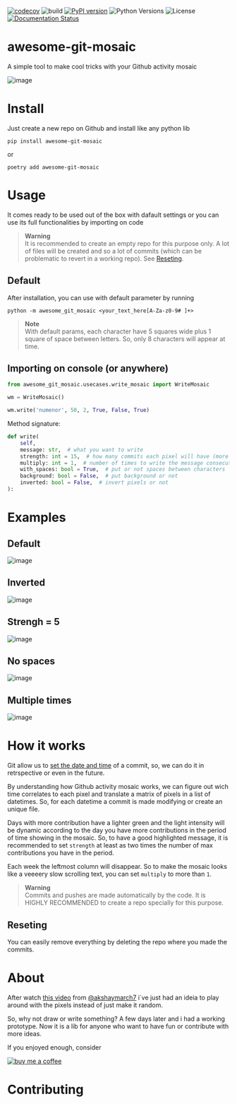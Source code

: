 [![codecov](https://codecov.io/gh/justgigio/awesome-git-mosaic/graph/badge.svg?token=0ON0YL8EAH)](https://codecov.io/gh/justgigio/awesome-git-mosaic)
![build](https://github.com/justgigio/awesome-git-mosaic/actions/workflows/build.yml/badge.svg)
[![PyPI version](https://badge.fury.io/py/awesome-git-mosaic.svg)](https://badge.fury.io/py/awesome-git-mosaic)
![Python Versions](https://img.shields.io/badge/python-3.10%20%7C%203.11%20%7C%203.12-blue)
![License](https://img.shields.io/pypi/l/awesome-git-mosaic)
[![Documentation Status](https://readthedocs.org/projects/awesome-git-mosaic/badge/?version=latest)](https://awesome-git-mosaic.readthedocs.io/en/latest/?badge=latest)

# awesome-git-mosaic
A simple tool to make cool tricks with your Github activity mosaic

![image](https://github.com/justgigio/awesome-git-mosaic/assets/698586/4b8ddc7b-b847-4251-aeaf-a5d9b30bebbc)

# Install
Just create a new repo on Github and install like any python lib

`pip install awesome-git-mosaic`

or

`poetry add awesome-git-mosaic`

# Usage

It comes ready to be used out of the box with dafault settings or you can use its full functionalities by importing on code

> **Warning**\
> It is recommended to create an empty repo for this purpose only. A lot of files will be created and so a lot of commits (which can be problematic to revert in a working repo). See [Reseting](#reseting).

## Default
After installation, you can use with default parameter by running

`python -m awesome_git_mosaic <your_text_here[A-Za-z0-9# ]+>`

> **Note**\
> With default params, each character have 5 squares wide plus 1 square of space between letters. So, only 8 characters will appear at time.

## Importing on console (or anywhere)

```python
from awesome_git_mosaic.usecases.write_mosaic import WriteMosaic

wm = WriteMosaic()

wm.write('numenor', 50, 2, True, False, True)
```
Method signature:

```python
def write(
    self,
    message: str,  # what you want to write
    strength: int = 15,  # how many commits each pixel will have (more details in "How it works" section)
    multiply: int = 1,  # number of times to write the message consecutive like "MSGMSGMSG" (more details in "How it works" section)
    with_spaces: bool = True,  # put or not spaces between characters
    background: bool = False,  # put background or not
    inverted: bool = False,  # invert pixels or not
):
```
# Examples
## Default

![image](https://github.com/justgigio/awesome-git-mosaic/assets/698586/5f88d805-d232-44cf-b40d-6ac3f0c9dc74)

## Inverted

![image](https://github.com/justgigio/awesome-git-mosaic/assets/698586/f7e5fe15-8db8-4fe8-b58e-fbefc3b1c56d)

## Strengh = 5

![image](https://github.com/justgigio/awesome-git-mosaic/assets/698586/23135b1b-821e-4a8c-8321-0340e5704d51)

## No spaces

![image](https://github.com/justgigio/awesome-git-mosaic/assets/698586/75e95974-a441-469c-bbf5-9f8e33a81277)

## Multiple times

![image](https://github.com/justgigio/awesome-git-mosaic/assets/698586/4c93c8fd-4d38-4c23-bd09-2d4b620876d2)

# How it works
Git allow us to [set the date and time](https://git-scm.com/docs/git-commit#Documentation/git-commit.txt---dateltdategt) of a commit, so, we can do it in retrspective or even in the future.

By understanding how Github activity mosaic works, we can figure out wich time correlates to each pixel and translate a matrix of pixels in a list of datetimes. So, for each datetime a commit is made modifying or create an unique file.

Days with more contribution have a lighter green and the light intensity will be dynamic according to the day you have more contributions in the period of time showing in the mosaic. So, to have a good highlighted message, it is recommended to set `strength` at least as two times the number of max contributions you have in the period.

Each week the leftmost column will disappear. So to make the mosaic looks like a veeeery slow scrolling text, you can set `multiply` to more than `1`.

> **Warning**\
> Commits and pushes are made automatically by the code. It is HIGHLY RECOMMENDED to create a repo specially for this purpose.

## Reseting
You can easily remove everything by deleting the repo where you made the commits.

# About
After watch [this video](https://www.youtube.com/watch?app=desktop&v=2q--gA97caM) from [@akshaymarch7](https://github.com/akshaymarch7) i´ve just had an ideia to play around with the pixels instead of just make it random.

So, why not draw or write something? A few days later and i had a working prototype. Now it is a lib for anyone who want to have fun or contribute with more ideas.

If you enjoyed enough, consider

[![buy me a coffee](https://img.shields.io/badge/Buy_Me_A_Coffee-FFDD00?style=for-the-badge&logo=buy-me-a-coffee&logoColor=black)](https://www.buymeacoffee.com/justgigio)

# Contributing
